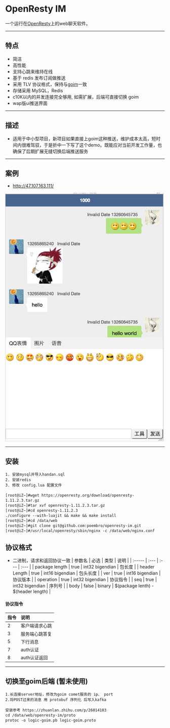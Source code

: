 # OpenResty IM  
一个运行在[OpenResty](http://openresty.org)上的web聊天软件。

---

## 特点
- 简洁
- 高性能
- 支持心跳来维持在线 
- 基于 redis 发布订阅做推送
- 采用 TLV 协议格式，保持与[goim](https://github.com/Terry-Mao/goim)一致  
- 存储采用 MySQL，Redis 
- c10K以内的并发连接完全够用, 如需扩展，后端可直接切换 goim  
- wap版ui推送界面 

---

## 描述
- 适用于中小型项目，新项目如果直接上goim这种推送，维护成本太高，短时间内很难驾驭，于是折中一下写了这个demo。既能应对当前开发工作量，也确保了后期扩展无缝切换后端推送服务 

---

## 案例
- http://47.107.163.111/

![im](/web/app/static/avatar/im.png)

---

## 安装
``` 
1. 安装mysql并导入handan.sql   
2. 安装redis 
3. 修改 config.lua 配置文件 

[root@iZ~]#wget https://openresty.org/download/openresty-1.11.2.3.tar.gz
[root@iZ~]#tar xvf openresty-1.11.2.3.tar.gz
[root@iZ~]#cd openresty-1.11.2.3
./configure --with-luajit && make && make install
[root@iZ~]#cd /data/web
[root@iZ~]#git clone git@github.com:poembro/openresty-im.git 
[root@iZ~]#/usr/local/openresty/sbin/nginx -c /data/web/nginx.conf
```


## 协议格式  
- 二进制，请求和返回协议一致 
| 参数名     | 必选  | 类型 | 说明       |
| :-----     | :---  | :--- | :---       |
| package length        | true  | int32 bigendian | 包长度 |
| header Length         | true  | int16 bigendian    | 包头长度 |
| ver        | true  | int16 bigendian    | 协议版本 |
| operation          | true | int32 bigendian | 协议指令 |
| seq         | true | int32 bigendian | 序列号 |
| body         | false | binary | $(package lenth) - $(header length) |

#### 协议指令
| 指令     | 说明  | 
| :-----     | :---  |
| 2 | 客户端请求心跳 |
| 3 | 服务端心跳答复 |
| 5 | 下行消息 |
| 7 | auth认证 |
| 8 | auth认证返回 |


---


## 切换至goim后端 (暂未使用)
``` 
1.长连接server地址，修改为goim comet服务的 ip、 port
2.将POST过来的消息 用 protobuf 序列化 后写入kafka

安装参考 https://zhuanlan.zhihu.com/p/26014103 
cd /data/web/openresty-im/proto
protoc -o logic-goim.pb logic-goim.proto

```
 